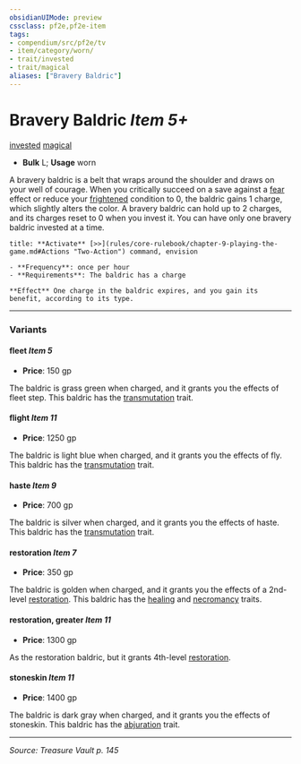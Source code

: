```yaml
---
obsidianUIMode: preview
cssclass: pf2e,pf2e-item
tags:
- compendium/src/pf2e/tv
- item/category/worn/
- trait/invested
- trait/magical
aliases: ["Bravery Baldric"]
---
```

# Bravery Baldric *Item 5+*  
[invested](rules/traits/invested.md "Invested Item Trait")  [magical](rules/traits/magical.md "Magical Item Trait")  

- **Bulk** L; **Usage** worn

A bravery baldric is a belt that wraps around the shoulder and draws on your well of courage. When you critically succeed on a save against a [fear](rules/traits/fear.md "Fear Effect Trait") effect or reduce your [frightened](rules/conditions.md#Frightened) condition to 0, the baldric gains 1 charge, which slightly alters the color. A bravery baldric can hold up to 2 charges, and its charges reset to 0 when you invest it. You can have only one bravery baldric invested at a time.

```ad-embed-ability
title: **Activate** [>>](rules/core-rulebook/chapter-9-playing-the-game.md#Actions "Two-Action") command, envision

- **Frequency**: once per hour
- **Requirements**: The baldric has a charge

**Effect** One charge in the baldric expires, and you gain its benefit, according to its type.
```

---

### Variants

#### fleet *Item 5*

- **Price**: 150 gp

The baldric is grass green when charged, and it grants you the effects of fleet step. This baldric has the [transmutation](rules/traits/transmutation.md "Transmutation School Trait") trait.

#### flight *Item 11*

- **Price**: 1250 gp

The baldric is light blue when charged, and it grants you the effects of fly. This baldric has the [transmutation](rules/traits/transmutation.md "Transmutation School Trait") trait.

#### haste *Item 9*

- **Price**: 700 gp

The baldric is silver when charged, and it grants you the effects of haste. This baldric has the [transmutation](rules/traits/transmutation.md "Transmutation School Trait") trait.

#### restoration *Item 7*

- **Price**: 350 gp

The baldric is golden when charged, and it grants you the effects of a 2nd-level [restoration](compendium/spells/restoration.md). This baldric has the [healing](rules/traits/healing.md "Healing Effect Trait") and [necromancy](rules/traits/necromancy.md "Necromancy School Trait") traits.

#### restoration, greater *Item 11*

- **Price**: 1300 gp

As the restoration baldric, but it grants 4th-level [restoration](compendium/spells/restoration.md).

#### stoneskin *Item 11*

- **Price**: 1400 gp

The baldric is dark gray when charged, and it grants you the effects of stoneskin. This baldric has the [abjuration](rules/traits/abjuration.md "Abjuration School Trait") trait.

---
*Source: Treasure Vault p. 145*